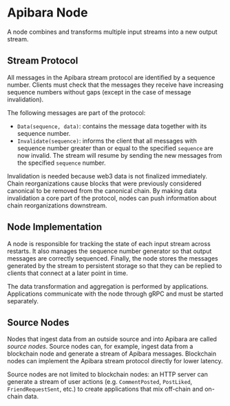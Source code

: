 # Apibara Node

A node combines and transforms multiple input streams into a new output stream.


## Stream Protocol

All messages in the Apibara stream protocol are identified by a sequence
number. Clients must check that the messages they receive have increasing
sequence numbers without gaps (except in the case of message invalidation).

The following messages are part of the protocol:

 - `Data(sequence, data)`: contains the message data together with its sequence
 number.
 - `Invalidate(sequence)`: informs the client that all messages with sequence
 number greater than or equal to the specified `sequence` are now invalid. The
 stream will resume by sending the new messages from the specified `sequence`
 number.

Invalidation is needed because web3 data is not finalized immediately. Chain
reorganizations cause blocks that were previously considered canonical to be
removed from the canonical chain. By making data invalidation a core part of
the protocol, nodes can push information about chain reorganizations downstream.


## Node Implementation

A node is responsible for tracking the state of each input stream across restarts.
It also manages the sequence number generator so that output messages are correctly
sequenced.
Finally, the node stores the messages generated by the stream to persistent storage
so that they can be replied to clients that connect at a later point in time.

The data transformation and aggregation is performed by applications. Applications
communicate with the node through gRPC and must be started separately.


## Source Nodes

Nodes that ingest data from an outside source and into Apibara are called
_source nodes_. Source nodes can, for example, ingest data from a blockchain
node and generate a stream of Apibara messages. Blockchain nodes can implement
the Apibara stream protocol directly for lower latency.

Source nodes are not limited to blockchain nodes: an HTTP server can generate
a stream of user actions (e.g. `CommentPosted`, `PostLiked`,
`FriendRequestSent`, etc.) to create applications that mix off-chain and
on-chain data.